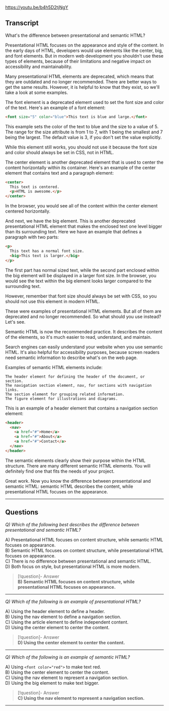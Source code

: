 https://youtu.be/b4h5D2tjNgY

## Transcript
What's the difference between presentational and semantic HTML?

Presentational HTML focuses on the appearance and style of the content. In the early days of HTML, developers would use elements like the center, big, and font elements. But in modern web development you shouldn't use these types of elements, because of their limitations and negative impact on accessibility and maintainability.

Many presentational HTML elements are deprecated, which means that they are outdated and no longer recommended. There are better ways to get the same results. However, it is helpful to know that they exist, so we'll take a look at some examples.

The font element is a deprecated element used to set the font size and color of the text. Here's an example of a font element:

```html
<font size="5" color="blue">This text is blue and large.</font>
```

This example sets the color of the text to blue and the size to a value of 5. The range for the size attribute is from 1 to 7, with 1 being the smallest and 7 being the largest. The default value is 3, if you don't set the value explicitly.

While this element still works, you should not use it because the font size and color should always be set in CSS, not in HTML.

The center element is another deprecated element that is used to center the content horizontally within its container. Here's an example of the center element that contains text and a paragraph element:

```html
<center>
  This text is centered.
  <p>HTML is awesome.</p>
</center>
```

In the browser, you would see all of the content within the center element centered horizontally.

And next, we have the big element. This is another deprecated presentational HTML element that makes the enclosed text one level bigger than its surrounding text. Here we have an example that defines a paragraph with two parts:

```html
<p>
  This text has a normal font size.
  <big>This text is larger.</big>
</p>
```

The first part has normal sized text, while the second part enclosed within the big element will be displayed in a larger font size. In the browser, you would see the text within the big element looks larger compared to the surrounding text.

However, remember that font size should always be set with CSS, so you should not use this element in modern HTML.

These were examples of presentational HTML elements. But all of them are deprecated and no longer recommended. So what should you use instead? Let's see.

Semantic HTML is now the recommended practice. It describes the content of the elements, so it's much easier to read, understand, and maintain.

Search engines can easily understand your website when you use semantic HTML. It's also helpful for accessibility purposes, because screen readers need semantic information to describe what's on the web page.

Examples of semantic HTML elements include:

    The header element for defining the header of the document, or section.
    The navigation section element, nav, for sections with navigation links.
    The section element for grouping related information.
    The figure element for illustrations and diagrams.

This is an example of a header element that contains a navigation section element:

```html
<header>
  <nav>
    <a href="#">Home</a>
    <a href="#">About</a>
    <a href="#">Contact</a>
  </nav>
</header>
```

The semantic elements clearly show their purpose within the HTML structure. There are many different semantic HTML elements. You will definitely find one that fits the needs of your project.

Great work. Now you know the difference between presentational and semantic HTML: semantic HTML describes the content, while presentational HTML focuses on the appearance.

---

## Questions

*Q) Which of the following best describes the difference between presentational and semantic HTML?*

A) Presentational HTML focuses on content structure, while semantic HTML focuses on appearance.  
B) Semantic HTML focuses on content structure, while presentational HTML focuses on appearance.  
C) There is no difference between presentational and semantic HTML.  
D) Both focus on style, but presentational HTML is more modern.  

> [!question]- Answer  
> **B) Semantic HTML focuses on content structure, while presentational HTML focuses on appearance.**  

---

*Q) Which of the following is an example of presentational HTML?*

A) Using the header element to define a header.  
B) Using the nav element to define a navigation section.  
C) Using the article element to define independent content.  
D) Using the center element to center the content.  

> [!question]- Answer  
> **D) Using the center element to center the content.**  

---

*Q) Which of the following is an example of semantic HTML?*

A) Using `<font color="red">` to make text red.  
B) Using the center element to center the content.  
C) Using the nav element to represent a navigation section.  
D) Using the big element to make text bigger.  

> [!question]- Answer  
> **C) Using the nav element to represent a navigation section.**  

---

